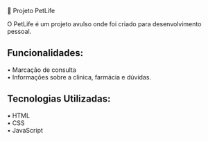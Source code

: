 🐾 Projeto PetLife

O PetLife é um projeto avulso onde foi criado para desenvolvimento pessoal.

## Funcionalidades:  
• Marcação de consulta  
• Informações sobre a clinica, farmácia e dúvidas.

## Tecnologias Utilizadas:  
• HTML  
• CSS  
• JavaScript

